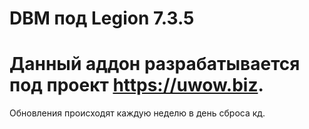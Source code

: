 # DBM под Legion 7.3.5
# Данный аддон разрабатывается под проект https://uwow.biz.
Обновления происходят каждую неделю в день сброса кд.
